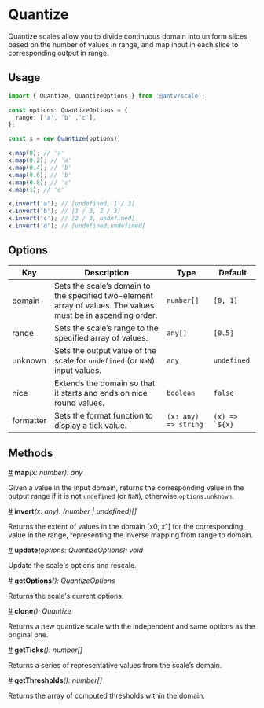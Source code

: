 # Quantize

Quantize scales allow you to divide continuous domain into uniform slices based on the number of values in range, and map input in each slice to corresponding output in range.

## Usage

```ts
import { Quantize, QuantizeOptions } from '@antv/scale';

const options: QuantizeOptions = {
  range: ['a', 'b' ,'c'],
};

const x = new Quantize(options);

x.map(0); // 'a'
x.map(0.2); // 'a'
x.map(0.4); // 'b'
x.map(0.6); // 'b'
x.map(0.8); // 'c'
x.map(1); // 'c'

x.invert('a'); // [undefined, 1 / 3]
x.invert('b'); // [1 / 3, 2 / 3]
x.invert('c'); // [2 / 3, undefined]
x.invert('d'); // [undefined,undefined]
```

## Options

| Key | Description | Type | Default|  
| ----| ----------- | -----| -------|
| domain | Sets the scale’s domain to the specified two-element array of values. The values must be in ascending order. | `number[]` | `[0, 1]` |
| range | Sets the scale’s range to the specified array of values. | `any[]` | `[0.5]` |
| unknown | Sets the output value of the scale for `undefined` (or `NaN`) input values. | `any` | `undefined` |
| nice | Extends the domain so that it starts and ends on nice round values. | `boolean` | `false` |
| formatter | Sets the format function to display a tick value. | `(x: any) => string` | ```(x) => `${x}```|

## Methods

<a name="quantize_map" href="#quantize_map">#</a> **map**<i>(x: number): any</i>

Given a value in the input domain, returns the corresponding value in the output range if it is not `undefined` (or `NaN`), otherwise `options.unknown`.

<a name="quantize_invert" href="#quantize_invert">#</a> **invert**<i>(x: any): (number | undefined)[]</i>

Returns the extent of values in the domain [x0, x1] for the corresponding value in the range, representing the inverse mapping from range to domain.

<a name="quantize_update" href="#quantize_update">#</a> **update**<i>(options: QuantizeOptions): void</i>

Update the scale's options and rescale.

<a name="quantize_getOptions" href="#quantize_getOptions">#</a> **getOptions**<i>(): QuantizeOptions</i>

Returns the scale's current options.

<a name="quantize_clone" href="#quantize_clone">#</a> **clone**<i>(): Quantize</i>

Returns a new quantize scale with the independent and same options as the original one.

<a name="quantize_get_ticks" href="#quantize_get_ticks">#</a> **getTicks**<i>(): number[]</i>

Returns a series of representative values from the scale’s domain.

<a name="quantize_get_thresholds" href="#quantize_get_thresholds">#</a> **getThresholds**<i>(): number[]</i>

Returns the array of computed thresholds within the domain.
